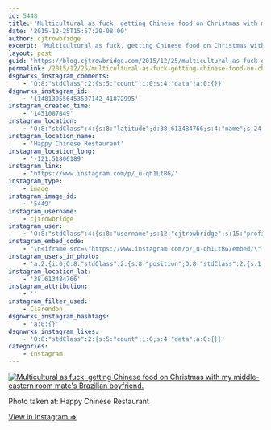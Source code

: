 ```yaml
---
id: 5448
title: 'Multicultural as fuck, getting Chinese food on Christmas with my middle-eastern room mate&#8217;s Brazilian boyfriend.'
date: '2015-12-25T15:57:29-08:00'
author: cjtrowbridge
excerpt: 'Multicultural as fuck, getting Chinese food on Christmas with my middle-eastern room mate''s Brazilian boyfriend.'
layout: post
guid: 'https://blog.cjtrowbridge.com/2015/12/25/multicultural-as-fuck-getting-chinese-food-on-christmas-with-my-middle-eastern-room-mates-brazilian-boyfriend/'
permalink: /2015/12/25/multicultural-as-fuck-getting-chinese-food-on-christmas-with-my-middle-eastern-room-mates-brazilian-boyfriend/
dsgnwrks_instagram_comments:
    - 'O:8:"stdClass":2:{s:5:"count";i:0;s:4:"data";a:0:{}}'
dsgnwrks_instagram_id:
    - '1148130556453507142_41872995'
instagram_created_time:
    - '1451087849'
instagram_location:
    - 'O:8:"stdClass":4:{s:8:"latitude";d:38.613484766;s:4:"name";s:24:"Happy Chinese Restaurant";s:9:"longitude";d:-121.51806189;s:2:"id";i:674826041;}'
instagram_location_name:
    - 'Happy Chinese Restaurant'
instagram_location_long:
    - '-121.51806189'
instagram_link:
    - 'https://www.instagram.com/p/_u-qh1LtBG/'
instagram_type:
    - image
instagram_image_id:
    - '5449'
instagram_username:
    - cjtrowbridge
instagram_user:
    - 'O:8:"stdClass":4:{s:8:"username";s:12:"cjtrowbridge";s:15:"profile_picture";s:109:"https://scontent.cdninstagram.com/hphotos-xta1/t51.2885-19/s150x150/12081186_1759494767611229_280555941_a.jpg";s:2:"id";s:8:"41872995";s:9:"full_name";s:13:"CJ Trowbridge";}'
instagram_embed_code:
    - "\n<iframe src=\"https://www.instagram.com/p/_u-qh1LtBG/embed/\" width=\"612\" height=\"710\" frameborder=\"0\" scrolling=\"no\" allowtransparency=\"true\" class=\"insta-image-embed\"></iframe>\n"
instagram_users_in_photo:
    - 'a:2:{i:0;O:8:"stdClass":2:{s:8:"position";O:8:"stdClass":2:{s:1:"y";d:0.6923611;s:1:"x";d:0.12777779;}s:4:"user";O:8:"stdClass":4:{s:8:"username";s:12:"cjtrowbridge";s:15:"profile_picture";s:109:"https://scontent.cdninstagram.com/hphotos-xta1/t51.2885-19/s150x150/12081186_1759494767611229_280555941_a.jpg";s:2:"id";s:8:"41872995";s:9:"full_name";s:13:"CJ Trowbridge";}}i:1;O:8:"stdClass":2:{s:8:"position";O:8:"stdClass":2:{s:1:"y";d:0.63680553;s:1:"x";d:0.84375;}s:4:"user";O:8:"stdClass":4:{s:8:"username";s:15:"maxxenriqueeeee";s:15:"profile_picture";s:110:"https://scontent.cdninstagram.com/hphotos-xpt1/t51.2885-19/s150x150/12237436_1675078542775969_2119606635_a.jpg";s:2:"id";s:9:"359315513";s:9:"full_name";s:5:"ricky";}}}'
instagram_location_lat:
    - '38.613484766'
instagram_attribution:
    - ''
instagram_filter_used:
    - Clarendon
dsgnwrks_instagram_hashtags:
    - 'a:0:{}'
dsgnwrks_instagram_likes:
    - 'O:8:"stdClass":2:{s:5:"count";i:0;s:4:"data";a:0:{}}'
categories:
    - Instagram
---
```


[![Multicultural as fuck, getting Chinese food on Christmas with my middle-eastern room mate's Brazilian boyfriend.](https://blog.cjtrowbridge.com/wp-content/uploads/2015/12/1451087849-1-1.jpg)](https://www.instagram.com/p/_u-qh1LtBG/)

Photo taken at: Happy Chinese Restaurant

[View in Instagram ⇒](https://www.instagram.com/p/_u-qh1LtBG/)